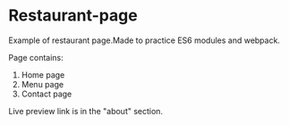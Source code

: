 # Restaurant-page
Example of restaurant page.Made to practice ES6 modules and webpack.  

Page contains:  
1. Home page
2. Menu page
3. Contact page

Live preview link is in the "about" section.
